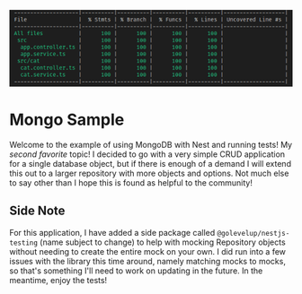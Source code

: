 <p align="center">
  <img src="./testCoverage.png"/>
</p>

# Mongo Sample

Welcome to the example of using MongoDB with Nest and running tests! My _second favorite_ topic! I decided to go with a very simple CRUD application for a single database object, but if there is enough of a demand I will extend this out to a larger repository with more objects and options. Not much else to say other than I hope this is found as helpful to the community!

## Side Note

For this application, I have added a side package called `@golevelup/nestjs-testing` (name subject to change) to help with mocking Repository objects without needing to create the entire mock on your own. I did run into a few issues with the library this time around, namely matching mocks to mocks, so that's something I'll need to work on updating in the future. In the meantime, enjoy the tests!

